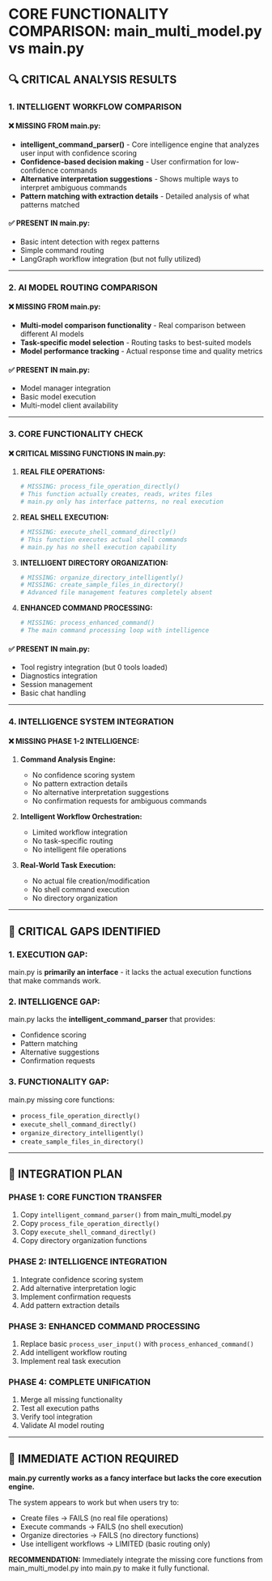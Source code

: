 # CORE FUNCTIONALITY COMPARISON: main_multi_model.py vs main.py

## 🔍 CRITICAL ANALYSIS RESULTS

### 1. INTELLIGENT WORKFLOW COMPARISON

#### ❌ MISSING FROM main.py:
- **intelligent_command_parser()** - Core intelligence engine that analyzes user input with confidence scoring
- **Confidence-based decision making** - User confirmation for low-confidence commands
- **Alternative interpretation suggestions** - Shows multiple ways to interpret ambiguous commands
- **Pattern matching with extraction details** - Detailed analysis of what patterns matched

#### ✅ PRESENT IN main.py:
- Basic intent detection with regex patterns
- Simple command routing
- LangGraph workflow integration (but not fully utilized)

---

### 2. AI MODEL ROUTING COMPARISON

#### ❌ MISSING FROM main.py:
- **Multi-model comparison functionality** - Real comparison between different AI models
- **Task-specific model selection** - Routing tasks to best-suited models
- **Model performance tracking** - Actual response time and quality metrics

#### ✅ PRESENT IN main.py:
- Model manager integration
- Basic model execution
- Multi-model client availability

---

### 3. CORE FUNCTIONALITY CHECK

#### ❌ CRITICAL MISSING FUNCTIONS IN main.py:

1. **REAL FILE OPERATIONS:**
   ```python
   # MISSING: process_file_operation_directly()
   # This function actually creates, reads, writes files
   # main.py only has interface patterns, no real execution
   ```

2. **REAL SHELL EXECUTION:**
   ```python
   # MISSING: execute_shell_command_directly()
   # This function executes actual shell commands
   # main.py has no shell execution capability
   ```

3. **INTELLIGENT DIRECTORY ORGANIZATION:**
   ```python
   # MISSING: organize_directory_intelligently()
   # MISSING: create_sample_files_in_directory()
   # Advanced file management features completely absent
   ```

4. **ENHANCED COMMAND PROCESSING:**
   ```python
   # MISSING: process_enhanced_command()
   # The main command processing loop with intelligence
   ```

#### ✅ PRESENT IN main.py:
- Tool registry integration (but 0 tools loaded)
- Diagnostics integration
- Session management
- Basic chat handling

---

### 4. INTELLIGENCE SYSTEM INTEGRATION

#### ❌ MISSING PHASE 1-2 INTELLIGENCE:

1. **Command Analysis Engine:**
   - No confidence scoring system
   - No pattern extraction details
   - No alternative interpretation suggestions
   - No confirmation requests for ambiguous commands

2. **Intelligent Workflow Orchestration:**
   - Limited workflow integration
   - No task-specific routing
   - No intelligent file operations

3. **Real-World Task Execution:**
   - No actual file creation/modification
   - No shell command execution
   - No directory organization

---

## 🚨 CRITICAL GAPS IDENTIFIED

### 1. **EXECUTION GAP:**
main.py is **primarily an interface** - it lacks the actual execution functions that make commands work.

### 2. **INTELLIGENCE GAP:**
main.py lacks the **intelligent_command_parser** that provides:
- Confidence scoring
- Pattern matching
- Alternative suggestions
- Confirmation requests

### 3. **FUNCTIONALITY GAP:**
main.py missing core functions:
- `process_file_operation_directly()`
- `execute_shell_command_directly()`
- `organize_directory_intelligently()`
- `create_sample_files_in_directory()`

---

## 🔧 INTEGRATION PLAN

### PHASE 1: CORE FUNCTION TRANSFER
1. Copy `intelligent_command_parser()` from main_multi_model.py
2. Copy `process_file_operation_directly()` 
3. Copy `execute_shell_command_directly()`
4. Copy directory organization functions

### PHASE 2: INTELLIGENCE INTEGRATION
1. Integrate confidence scoring system
2. Add alternative interpretation logic
3. Implement confirmation requests
4. Add pattern extraction details

### PHASE 3: ENHANCED COMMAND PROCESSING
1. Replace basic `process_user_input()` with `process_enhanced_command()`
2. Add intelligent workflow routing
3. Implement real task execution

### PHASE 4: COMPLETE UNIFICATION
1. Merge all missing functionality
2. Test all execution paths
3. Verify tool integration
4. Validate AI model routing

---

## 🎯 IMMEDIATE ACTION REQUIRED

**main.py currently works as a fancy interface but lacks the core execution engine.**

The system appears to work but when users try to:
- Create files → FAILS (no real file operations)
- Execute commands → FAILS (no shell execution)
- Organize directories → FAILS (no directory functions)
- Use intelligent workflows → LIMITED (basic routing only)

**RECOMMENDATION:** Immediately integrate the missing core functions from main_multi_model.py into main.py to make it fully functional.
